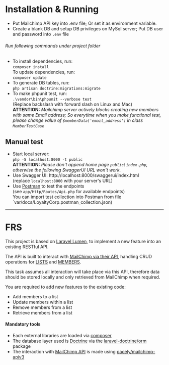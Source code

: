 # Installation & Running
* Put Mailchimp API key into .env file; Or set it as environment variable.
* Create a blank DB and setup DB privileges on MySql server; Put DB user and password into `.env` file  
###### Run following commands under project folder  
* To install dependencies, run:  
`composer install`  
To update  dependencies, run:  
`composer update`
* To generate DB tables, run:   
`php artisan doctrine:migrations:migrate`  
* To make phpunit test, run:  
`.\vendor\bin\phpunit --verbose test`   
(Replace backslash with forward slash on Linux and Mac)  
**ATTENTION:** *Mailchimp server actively blocks creating new members with same Email address; So everytime when you make functional test, please change value of `$memberData['email_address']` in class `MemberTestCase`*      
## Manual test
* Start local server:  
`php -S localhost:8000 -t public`  
**ATTENTION:** *Please don't append home page `public\index.php`, otherwise the following SwaggerUI URL won't work.*  
* Use Swagger UI: http://localhost:8000/swaggerui/index.html  
(replace `localhost:8000` with your server's URL)
* Use [Postman][1] to test the endpoints  
(see `app/Http/Routes/Api.php` for available endpoints)    
You can import test collection into Postman from file `var/docs/LoyaltyCorp.postman_collection.json)  
----------------------
# FRS

This project is based on [Laravel Lumen][2], to implement a new feature into an existing RESTful API.

The API is built to interact with [MailChimp via their API][3], handling CRUD operations for [LISTS][4] and [MEMBERS][5].

This task assumes all interaction will take place via this API, therefore data should be stored locally and 
only retrieved from MailChimp when required. 

You are required to add new features to the existing code:

- Add members to a list
- Update members within a list
- Remove members from a list
- Retrieve members from a list
#### Mandatory tools
- Each external libraries are loaded via [composer][9]
- The database layer used is [Doctrine][6] via the [laravel-doctrine/orm][7] package
- The interaction with [MailChimp API][3] is made using [pacely/mailchimp-apiv3][8]

[1]: https://www.getpostman.com/
[2]: https://lumen.laravel.com
[3]: http://developer.mailchimp.com/documentation/mailchimp/reference/overview
[4]: http://developer.mailchimp.com/documentation/mailchimp/reference/lists
[5]: http://developer.mailchimp.com/documentation/mailchimp/reference/lists/members
[6]: http://www.doctrine-project.org/projects/orm.html
[7]: https://www.laraveldoctrine.org/docs/1.3/orm
[8]: https://github.com/pacely/mailchimp-api-v3
[9]: https://getcomposer.org/
